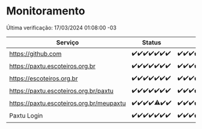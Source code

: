 # Monitoramento

Última verificação: 17/03/2024 01:08:00 -03

|Serviço|Status|Últimas 24h|
|---|---|---|
|https://github.com|<span title="2024-03-10: OK=24">✔️</span><span title="2024-03-11: OK=24">✔️</span><span title="2024-03-12: OK=24">✔️</span><span title="2024-03-13: OK=22">✔️</span><span title="2024-03-14: OK=24">✔️</span><span title="2024-03-15: OK=24">✔️</span><span title="2024-03-16: OK=5">✔️</span>|<span title="16/03/2024 02:05:00 -03 : 200">✔️</span><span title="16/03/2024 03:07:00 -03 : 200">✔️</span><span title="16/03/2024 04:06:00 -03 : 200">✔️</span><span title="16/03/2024 05:07:00 -03 : 200">✔️</span><span title="16/03/2024 06:04:00 -03 : 200">✔️</span><span title="16/03/2024 07:06:00 -03 : 200">✔️</span><span title="16/03/2024 08:02:00 -03 : 200">✔️</span><span title="16/03/2024 09:10:00 -03 : 200">✔️</span><span title="16/03/2024 10:04:00 -03 : 200">✔️</span><span title="16/03/2024 11:03:00 -03 : 200">✔️</span><span title="16/03/2024 12:03:00 -03 : 200">✔️</span><span title="16/03/2024 13:06:00 -03 : 200">✔️</span><span title="16/03/2024 14:03:00 -03 : 200">✔️</span><span title="16/03/2024 15:06:00 -03 : 200">✔️</span><span title="16/03/2024 16:02:00 -03 : 200">✔️</span><span title="16/03/2024 17:06:00 -03 : 200">✔️</span><span title="16/03/2024 18:03:00 -03 : 200">✔️</span><span title="16/03/2024 19:03:00 -03 : 200">✔️</span><span title="16/03/2024 20:06:00 -03 : 200">✔️</span><span title="16/03/2024 21:32:00 -03 : 200">✔️</span><span title="16/03/2024 22:42:00 -03 : 200">✔️</span><span title="16/03/2024 23:14:00 -03 : 200">✔️</span><span title="17/03/2024 00:06:00 -03 : 200">✔️</span><span title="17/03/2024 01:08:00 -03 : 200">✔️</span>|
|https://paxtu.escoteiros.org.br|<span title="2024-03-10: OK=24">✔️</span><span title="2024-03-11: OK=24">✔️</span><span title="2024-03-12: OK=24">✔️</span><span title="2024-03-13: OK=22">✔️</span><span title="2024-03-14: OK=24">✔️</span><span title="2024-03-15: OK=24">✔️</span><span title="2024-03-16: OK=5">✔️</span>|<span title="16/03/2024 02:05:00 -03 : 200">✔️</span><span title="16/03/2024 03:07:00 -03 : 200">✔️</span><span title="16/03/2024 04:06:00 -03 : 200">✔️</span><span title="16/03/2024 05:07:00 -03 : 200">✔️</span><span title="16/03/2024 06:04:00 -03 : 200">✔️</span><span title="16/03/2024 07:06:00 -03 : 200">✔️</span><span title="16/03/2024 08:02:00 -03 : 200">✔️</span><span title="16/03/2024 09:10:00 -03 : 200">✔️</span><span title="16/03/2024 10:04:00 -03 : 200">✔️</span><span title="16/03/2024 11:03:00 -03 : 200">✔️</span><span title="16/03/2024 12:03:00 -03 : 200">✔️</span><span title="16/03/2024 13:06:00 -03 : 200">✔️</span><span title="16/03/2024 14:03:00 -03 : 200">✔️</span><span title="16/03/2024 15:06:00 -03 : 200">✔️</span><span title="16/03/2024 16:02:00 -03 : 200">✔️</span><span title="16/03/2024 17:06:00 -03 : 200">✔️</span><span title="16/03/2024 18:03:00 -03 : 200">✔️</span><span title="16/03/2024 19:03:00 -03 : 200">✔️</span><span title="16/03/2024 20:06:00 -03 : 200">✔️</span><span title="16/03/2024 21:32:00 -03 : 200">✔️</span><span title="16/03/2024 22:42:00 -03 : 200">✔️</span><span title="16/03/2024 23:14:00 -03 : 200">✔️</span><span title="17/03/2024 00:06:00 -03 : 200">✔️</span><span title="17/03/2024 01:08:00 -03 : 200">✔️</span>|
|https://escoteiros.org.br|<span title="2024-03-10: OK=24">✔️</span><span title="2024-03-11: OK=24">✔️</span><span title="2024-03-12: OK=24">✔️</span><span title="2024-03-13: OK=22">✔️</span><span title="2024-03-14: OK=24">✔️</span><span title="2024-03-15: OK=24">✔️</span><span title="2024-03-16: OK=5">✔️</span>|<span title="16/03/2024 02:05:00 -03 : 200">✔️</span><span title="16/03/2024 03:07:00 -03 : 200">✔️</span><span title="16/03/2024 04:06:00 -03 : 200">✔️</span><span title="16/03/2024 05:07:00 -03 : 200">✔️</span><span title="16/03/2024 06:04:00 -03 : 200">✔️</span><span title="16/03/2024 07:06:00 -03 : 200">✔️</span><span title="16/03/2024 08:02:00 -03 : 200">✔️</span><span title="16/03/2024 09:10:00 -03 : 200">✔️</span><span title="16/03/2024 10:04:00 -03 : 200">✔️</span><span title="16/03/2024 11:03:00 -03 : 200">✔️</span><span title="16/03/2024 12:03:00 -03 : 0">❌</span><span title="16/03/2024 13:06:00 -03 : 200">✔️</span><span title="16/03/2024 14:03:00 -03 : 200">✔️</span><span title="16/03/2024 15:06:00 -03 : 200">✔️</span><span title="16/03/2024 16:02:00 -03 : 200">✔️</span><span title="16/03/2024 17:06:00 -03 : 200">✔️</span><span title="16/03/2024 18:03:00 -03 : 200">✔️</span><span title="16/03/2024 19:03:00 -03 : 200">✔️</span><span title="16/03/2024 20:06:00 -03 : 200">✔️</span><span title="16/03/2024 21:32:00 -03 : 200">✔️</span><span title="16/03/2024 22:42:00 -03 : 200">✔️</span><span title="16/03/2024 23:14:00 -03 : 200">✔️</span><span title="17/03/2024 00:06:00 -03 : 200">✔️</span><span title="17/03/2024 01:08:00 -03 : 200">✔️</span>|
|https://paxtu.escoteiros.org.br/paxtu|<span title="2024-03-10: OK=24">✔️</span><span title="2024-03-11: OK=24">✔️</span><span title="2024-03-12: OK=24">✔️</span><span title="2024-03-13: OK=22">✔️</span><span title="2024-03-14: OK=24">✔️</span><span title="2024-03-15: OK=24">✔️</span><span title="2024-03-16: OK=5">✔️</span>|<span title="16/03/2024 02:05:00 -03 : 200">✔️</span><span title="16/03/2024 03:07:00 -03 : 200">✔️</span><span title="16/03/2024 04:06:00 -03 : 200">✔️</span><span title="16/03/2024 05:07:00 -03 : 200">✔️</span><span title="16/03/2024 06:04:00 -03 : 200">✔️</span><span title="16/03/2024 07:06:00 -03 : 200">✔️</span><span title="16/03/2024 08:02:00 -03 : 200">✔️</span><span title="16/03/2024 09:10:00 -03 : 200">✔️</span><span title="16/03/2024 10:04:00 -03 : 200">✔️</span><span title="16/03/2024 11:03:00 -03 : 200">✔️</span><span title="16/03/2024 12:03:00 -03 : 200">✔️</span><span title="16/03/2024 13:06:00 -03 : 200">✔️</span><span title="16/03/2024 14:03:00 -03 : 200">✔️</span><span title="16/03/2024 15:06:00 -03 : 200">✔️</span><span title="16/03/2024 16:02:00 -03 : 200">✔️</span><span title="16/03/2024 17:06:00 -03 : 200">✔️</span><span title="16/03/2024 18:03:00 -03 : 200">✔️</span><span title="16/03/2024 19:03:00 -03 : 200">✔️</span><span title="16/03/2024 20:06:00 -03 : 200">✔️</span><span title="16/03/2024 21:32:00 -03 : 200">✔️</span><span title="16/03/2024 22:42:00 -03 : 200">✔️</span><span title="16/03/2024 23:14:00 -03 : 200">✔️</span><span title="17/03/2024 00:06:00 -03 : 200">✔️</span><span title="17/03/2024 01:08:00 -03 : 200">✔️</span>|
|https://paxtu.escoteiros.org.br/meupaxtu|<span title="2024-03-10: OK=24">✔️</span><span title="2024-03-11: OK=24">✔️</span><span title="2024-03-12: OK=24">✔️</span><span title="2024-03-13: OK=22">✔️</span><span title="2024-03-14: OK=23, Falhas=1">⚠️</span><span title="2024-03-15: OK=24">✔️</span><span title="2024-03-16: OK=5">✔️</span>|<span title="16/03/2024 02:05:00 -03 : 200">✔️</span><span title="16/03/2024 03:07:00 -03 : 200">✔️</span><span title="16/03/2024 04:06:00 -03 : 200">✔️</span><span title="16/03/2024 05:07:00 -03 : 200">✔️</span><span title="16/03/2024 06:04:00 -03 : 200">✔️</span><span title="16/03/2024 07:06:00 -03 : 200">✔️</span><span title="16/03/2024 08:02:00 -03 : 200">✔️</span><span title="16/03/2024 09:10:00 -03 : 200">✔️</span><span title="16/03/2024 10:04:00 -03 : 200">✔️</span><span title="16/03/2024 11:03:00 -03 : 200">✔️</span><span title="16/03/2024 12:03:00 -03 : 200">✔️</span><span title="16/03/2024 13:06:00 -03 : 200">✔️</span><span title="16/03/2024 14:03:00 -03 : 200">✔️</span><span title="16/03/2024 15:06:00 -03 : 200">✔️</span><span title="16/03/2024 16:02:00 -03 : 200">✔️</span><span title="16/03/2024 17:06:00 -03 : 200">✔️</span><span title="16/03/2024 18:03:00 -03 : 200">✔️</span><span title="16/03/2024 19:03:00 -03 : 200">✔️</span><span title="16/03/2024 20:06:00 -03 : 200">✔️</span><span title="16/03/2024 21:32:00 -03 : 200">✔️</span><span title="16/03/2024 22:42:00 -03 : 200">✔️</span><span title="16/03/2024 23:14:00 -03 : 200">✔️</span><span title="17/03/2024 00:06:00 -03 : 200">✔️</span><span title="17/03/2024 01:08:00 -03 : 200">✔️</span>|
|Paxtu Login|<span title="2024-03-10: OK=24">✔️</span><span title="2024-03-11: OK=24">✔️</span><span title="2024-03-12: OK=24">✔️</span><span title="2024-03-13: OK=22">✔️</span><span title="2024-03-14: OK=24">✔️</span><span title="2024-03-15: OK=24">✔️</span><span title="2024-03-16: OK=5">✔️</span>|<span title="16/03/2024 02:05:00 -03 : 200">✔️</span><span title="16/03/2024 03:07:00 -03 : 200">✔️</span><span title="16/03/2024 04:06:00 -03 : 200">✔️</span><span title="16/03/2024 05:07:00 -03 : 200">✔️</span><span title="16/03/2024 06:04:00 -03 : 200">✔️</span><span title="16/03/2024 07:06:00 -03 : 200">✔️</span><span title="16/03/2024 08:02:00 -03 : 200">✔️</span><span title="16/03/2024 09:10:00 -03 : 200">✔️</span><span title="16/03/2024 10:04:00 -03 : 200">✔️</span><span title="16/03/2024 11:03:00 -03 : 200">✔️</span><span title="16/03/2024 12:03:00 -03 : 200">✔️</span><span title="16/03/2024 13:06:00 -03 : 200">✔️</span><span title="16/03/2024 14:03:00 -03 : 200">✔️</span><span title="16/03/2024 15:06:00 -03 : 200">✔️</span><span title="16/03/2024 16:02:00 -03 : 200">✔️</span><span title="16/03/2024 17:06:00 -03 : 200">✔️</span><span title="16/03/2024 18:03:00 -03 : 200">✔️</span><span title="16/03/2024 19:03:00 -03 : 200">✔️</span><span title="16/03/2024 20:06:00 -03 : 200">✔️</span><span title="16/03/2024 21:32:00 -03 : 200">✔️</span><span title="16/03/2024 22:42:00 -03 : 200">✔️</span><span title="16/03/2024 23:14:00 -03 : 200">✔️</span><span title="17/03/2024 00:06:00 -03 : 200">✔️</span><span title="17/03/2024 01:08:00 -03 : 200">✔️</span>|
